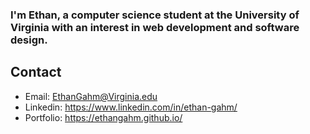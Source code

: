 ### I'm Ethan, a computer science student at the University of Virginia with an interest in web development and software design.

## Contact
* Email: EthanGahm@Virginia.edu
* Linkedin: https://www.linkedin.com/in/ethan-gahm/
* Portfolio: https://ethangahm.github.io/
